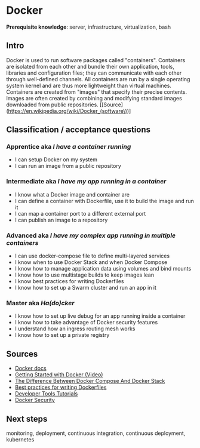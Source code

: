 # Docker

**Prerequisite knowledge**: server, infrastructure, virtualization, bash

## Intro
Docker is used to run software packages called "containers".
Containers are isolated from each other and bundle their own application, tools, libraries and configuration files;
they can communicate with each other through well-defined channels.
All containers are run by a single operating system kernel and are thus more lightweight than virtual machines.
Containers are created from "images" that specify their precise contents.
Images are often created by combining and modifying standard images downloaded from public repositories.
[[Source](https://en.wikipedia.org/wiki/Docker_(software\))]

## Classification / acceptance questions

### Apprentice aka _I have a container running_
* I can setup Docker on my system
* I can run an image from a public repository

### Intermediate aka _I have my app running in a container_
* I know what a Docker image and container are
* I can define a container with Dockerfile, use it to build the image and run it
* I can map a container port to a different external port
* I can publish an image to a repository

### Advanced aka _I have my complex app running in multiple containers_
* I can use docker-compose file to define multi-layered services
* I know when to use Docker Stack and when Docker Compose
* I know how to manage application data using volumes and bind mounts
* I know how to use multistage builds to keep images lean
* I know best practices for writing Dockerfiles
* I know how to set up a Swarm cluster and run an app in it

### Master aka _Ha(do)cker_
* I know how to set up live debug for an app running inside a container
* I know how to take advantage of Docker security features
* I understand how an ingress routing mesh works
* I know how to set up a private registry

## Sources
* [Docker docs](https://docs.docker.com/get-started/)
* [Getting Started with Docker (Video)](https://www.packtpub.com/application-development/getting-started-docker-video)
* [The Difference Between Docker Compose And Docker Stack](https://vsupalov.com/difference-docker-compose-and-docker-stack/)
* [Best practices for writing Dockerfiles](https://docs.docker.com/develop/develop-images/dockerfile_best-practices/)
* [Developer Tools Tutorials](https://github.com/docker/labs/blob/master/developer-tools/README.md)
* [Docker Security](https://github.com/docker/labs/blob/master/security/README.md)

## Next steps
monitoring, deployment, continuous integration, continuous deployment, kubernetes

